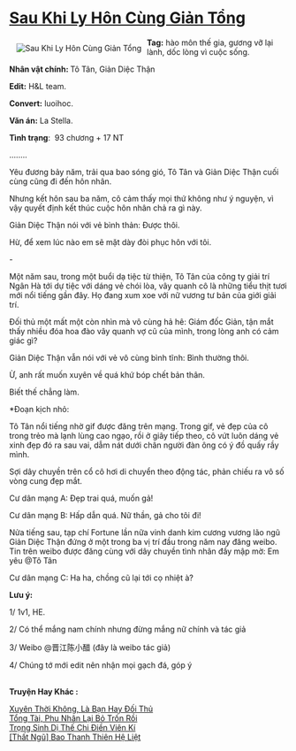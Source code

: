 <a href="https://utruyen.com/sau-khi-ly-hon-cung-gian-tong/24978/" title="Sau Khi Ly Hôn Cùng Giản Tổng"><h1>Sau Khi Ly Hôn Cùng Giản Tổng</h1></a><div style="display:table"><img align="right" style="float: left; padding: 10px;" src="https://utruyen.com/images/story/200x260/sau-khi-ly-hon-cung-gian-tong.jpg" alt="Sau Khi Ly Hôn Cùng Giản Tổng"><b>Tag:</b> hào môn thế gia, gương vỡ lại lành, dốc lòng vì cuộc sống.<p></p><b>Nhân vật chính: </b>Tô Tân, Giản Diệc Thận<p></p><b>Edit:</b> H&L team.<p></p><b>Convert:</b> luoihoc.<p></p><b>Văn án:</b> La Stella.<p></p><b>Tình trạng</b>:  93 chương + 17 NT<p></p>........<p></p>Yêu đương bảy năm, trải qua bao sóng gió, Tô Tân và Giản Diệc Thận cuối cùng cũng đi đến hôn nhân.<p></p>Nhưng kết hôn sau ba năm, cô cảm thấy mọi thứ không như ý nguyện, vì vậy quyết định kết thúc cuộc hôn nhân chả ra gì này.<p></p>Giản Diệc Thận nói với vẻ bình thản: Được thôi. <p></p>Hừ, để xem lúc nào em sẽ mặt dày đòi phục hôn với tôi. <p></p>- <p></p>Một năm sau, trong một buổi dạ tiệc từ thiện, Tô Tân của công ty giải trí Ngân Hà tới dự tiệc với dáng vẻ chói lòa, vây quanh cô là những tiểu thịt tươi mới nổi tiếng gần đây. Họ đang xum xoe với nữ vương tư bản của giới giải trí. <p></p>Đối thủ một mất một còn nhìn mà vô cùng hả hê: Giám đốc Giản, tận mắt thấy nhiều đóa hoa đào vây quanh vợ cũ của mình, trong lòng anh có cảm giác gì?<p></p>Giản Diệc Thận vẫn nói với vẻ vô cùng bình tĩnh: Bình thường thôi. <p></p>Ừ, anh rất muốn xuyên về quá khứ bóp chết bản thân. <p></p>Biết thế chẳng làm. <p></p>*Đoạn kịch nhỏ: <p></p>Tô Tân nổi tiếng nhờ gif được đăng trên mạng. Trong gif, vẻ đẹp của cô trong trẻo mà lạnh lùng cao ngạo, rồi ở giây tiếp theo, cô vứt luôn dáng vẻ xinh đẹp đó ra sau vai, dẫm nát dưới chân người đàn ông có ý đồ quấy rầy mình. <p></p>Sợi dây chuyền trên cổ cô hơi di chuyển theo động tác, phản chiếu ra vô số vòng cung đẹp mắt. <p></p>Cư dân mạng A: Đẹp trai quá, muốn gả!<p></p>Cư dân mạng B: Hấp dẫn quá. Nữ thần, gả cho tôi đi!<p></p>Nửa tiếng sau, tạp chí Fortune lần nữa vinh danh kim cương vương lão ngũ Giản Diệc Thận đứng ở một trong ba vị trí đầu trong năm nay đăng weibo. Tin trên weibo được đăng cùng với dây chuyền tình nhân đầy mập mờ: Em yêu @Tô Tân<p></p>Cư dân mạng C: Ha ha, chồng cũ lại tới cọ nhiệt à?<p></p><b>Lưu ý:</b><p></p>1/ 1v1, HE.<p></p>2/ Có thể mắng nam chính nhưng đừng mắng nữ chính và tác giả<p></p>3/ Weibo @晋江陈小醋 (đây là weibo tác giả)<p></p>4/ Chúng tớ mới edit nên nhận mọi gạch đá, góp ý</div><p><br><b>Truyện Hay Khác :</b></p><a href="https://utruyen.com/xuyen-thoi-khong-la-ban-hay-doi-thu/19466/" alt="Xuyên Thời Không, Là Bạn Hay Đối Thủ">Xuyên Thời Không, Là Bạn Hay Đối Thủ</a><br/><a href="https://github.com/quanluxury/truyenhot/tree/master/truyenhay/16314/" alt="Tổng Tài, Phu Nhân Lại Bỏ Trốn Rồi">Tổng Tài, Phu Nhân Lại Bỏ Trốn Rồi</a><br/><a href="https://github.com/quanluxury/dammy/tree/master/truyenhay/25199/" alt="Trọng Sinh Dị Thế Chi Điền Viên Kí">Trọng Sinh Dị Thế Chi Điền Viên Kí</a><br/><a href="https://github.com/quanluxury/ngontinh_sac/tree/master/truyenhay/14543/" alt="[Thất Ngũ] Bao Thanh Thiên Hệ Liệt">[Thất Ngũ] Bao Thanh Thiên Hệ Liệt</a><br/>